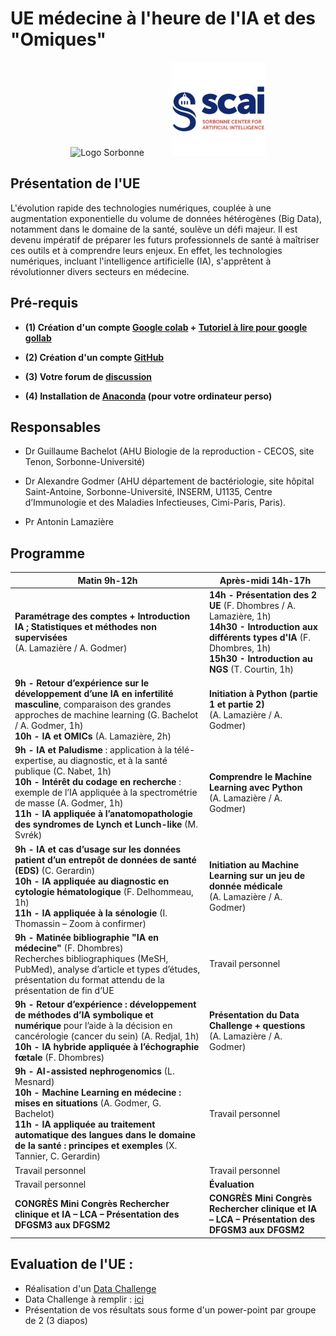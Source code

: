 <h1>UE médecine à l'heure de l'IA et des "Omiques"</h1>

<div style="text-align: center;">
  <div style="display: inline-block; margin-right: 40px;">
    <img src="https://upload.wikimedia.org/wikipedia/fr/2/2c/Logo_sante_horiz_rvb.svg" width="150" height="100" alt="Logo Sorbonne">
  </div>
  <div style="display: inline-block;">
    <img src="Images/scai_logo.jfif" width="150" height="150" alt="Logo SCAI">
  </div>
</div>


## Présentation de l'UE

L'évolution rapide des technologies numériques, couplée à une augmentation exponentielle du volume de données hétérogènes (Big Data), notamment dans le domaine de la santé, soulève un défi majeur. Il est devenu impératif de préparer les futurs professionnels de santé à maîtriser ces outils et à comprendre leurs enjeux. En effet, les technologies numériques, incluant l'intelligence artificielle (IA), s'apprêtent à révolutionner divers secteurs en médecine. 

## Pré-requis
- **(1) Création d'un compte [Google colab](https://colab.research.google.com/) + [Tutoriel à lire pour google gollab](https://www.marqo.ai/blog/getting-started-with-google-colab-a-beginners-guide)**

- **(2) Création d'un compte [GitHub](https://docs.github.com/fr/get-started/start-your-journey/creating-an-account-on-github)**
  
- **(3) Votre forum de [discussion](https://github.com/agodmer/UE_medecine_IA_OMIQUES_2025/discussions)**

- **(4) Installation de [Anaconda](https://www.anaconda.com/download) (pour votre ordinateur perso)**


## Responsables

- Dr Guillaume Bachelot (AHU Biologie de la reproduction - CECOS, site Tenon, Sorbonne-Université)
  
- Dr Alexandre Godmer (AHU département de bactériologie, site hôpital Saint-Antoine, Sorbonne-Université, INSERM, U1135, Centre d’Immunologie et des Maladies Infectieuses, Cimi-Paris, Paris).
  
- Pr Antonin Lamazière


## Programme

| Matin 9h-12h | Après-midi 14h-17h |
|-------------|--------------------|
| **Paramétrage des comptes + Introduction IA ; Statistiques et méthodes non supervisées**<br>(A. Lamazière / A. Godmer) | **14h - Présentation des 2 UE** (F. Dhombres / A. Lamazière, 1h)<br>**14h30 - Introduction aux différents types d'IA** (F. Dhombres, 1h)<br>**15h30 - Introduction au NGS** (T. Courtin, 1h) |
| **9h - Retour d’expérience sur le développement d’une IA en infertilité masculine**, comparaison des grandes approches de machine learning (G. Bachelot / A. Godmer, 1h)<br>**10h - IA et OMICs** (A. Lamazière, 2h) | **Initiation à Python (partie 1 et partie 2)**<br>(A. Lamazière / A. Godmer) |
| **9h - IA et Paludisme** : application à la télé-expertise, au diagnostic, et à la santé publique (C. Nabet, 1h)<br>**10h - Intérêt du codage en recherche** : exemple de l’IA appliquée à la spectrométrie de masse (A. Godmer, 1h)<br>**11h - IA appliquée à l’anatomopathologie des syndromes de Lynch et Lunch-like** (M. Svrék) | **Comprendre le Machine Learning avec Python**<br>(A. Lamazière / A. Godmer) |
| **9h - IA et cas d’usage sur les données patient d’un entrepôt de données de santé (EDS)** (C. Gerardin)<br>**10h - IA appliquée au diagnostic en cytologie hématologique** (F. Delhommeau, 1h)<br>**11h - IA appliquée à la sénologie** (I. Thomassin – Zoom à confirmer) | **Initiation au Machine Learning sur un jeu de donnée médicale**<br>(A. Lamazière / A. Godmer) |
| **9h - Matinée bibliographie "IA en médecine"** (F. Dhombres)<br>Recherches bibliographiques (MeSH, PubMed), analyse d’article et types d’études, présentation du format attendu de la présentation de fin d’UE | Travail personnel |
| **9h - Retour d’expérience : développement de méthodes d’IA symbolique et numérique** pour l’aide à la décision en cancérologie (cancer du sein) (A. Redjal, 1h)<br>**10h - IA hybride appliquée à l’échographie fœtale** (F. Dhombres) | **Présentation du Data Challenge + questions**<br>(A. Lamazière / A. Godmer) |
| **9h - AI-assisted nephrogenomics** (L. Mesnard)<br>**10h - Machine Learning en médecine : mises en situations** (A. Godmer, G. Bachelot)<br>**11h - IA appliquée au traitement automatique des langues dans le domaine de la santé : principes et exemples** (X. Tannier, C. Gerardin) | Travail personnel |
| Travail personnel | Travail personnel |
| Travail personnel | **Évaluation** |
| **CONGRÈS Mini Congrès Rechercher clinique et IA – LCA – Présentation des DFGSM3 aux DFGSM2** | **CONGRÈS Mini Congrès Rechercher clinique et IA – LCA – Présentation des DFGSM3 aux DFGSM2** |


## Evaluation de l'UE :

- Réalisation d'un [Data Challenge](TP/6_TP_DataChallenge_MALDI_TOF_version_apprenant.pdf)
- Data Challenge à remplir : [ici](TP/6_TP_DataChallenge_MALDI_TOF_version_apprenant.ipynb)
- Présentation de vos résultats sous forme d'un power-point par groupe de 2 (3 diapos)


